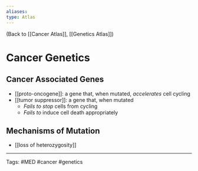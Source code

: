 ```yaml
---
aliases: 
type: Atlas
---
```


(Back to [[Cancer Atlas]], [[Genetics Atlas]])

# Cancer Genetics

## Cancer Associated Genes
- [[proto-oncogene]]: a gene that, when mutated, _accelerates_ cell cycling
- [[tumor suppressor]]: a gene that, when mutated
	- _Fails to stop_ cells from cycling
	- _Fails to_ induce cell death appropriately
## Mechanisms of Mutation
- [[loss of heterozygosity]]

---
Tags: #MED #cancer #genetics 